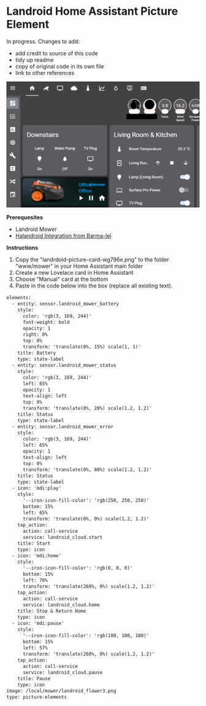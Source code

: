 # Landroid Home Assistant Picture Element

In progress.
Changes to add:
- add credit to source of this code
- tidy up readme
- copy of original code in its own file
- link to other references

![Screenshot of Landroid Card in Home Assistant](home-assistant-screenshot.png)

**Prerequesites**
- Landroid Mower
- [Halandroid Integration from Barma-lej](https://github.com/Barma-lej/halandroid)

**Instructions**
1. Copy the "landrdoid-picture-card-wg796e.png" to the folder "www/mower" in your Home Assistant main folder
2. Create a new Lovelace card in Home Assistant
3. Choose "Manual" card at the bottom
4. Paste in the code below into the box (replace all existing text).
```
elements:
  - entity: sensor.landroid_mower_battery
    style:
      color: 'rgb(3, 169, 244)'
      font-weight: bold
      opacity: 1
      right: 0%
      top: 0%
      transform: 'translate(0%, 15%) scale(1, 1)'
    title: Battery
    type: state-label
  - entity: sensor.landroid_mower_status
    style:
      color: 'rgb(3, 169, 244)'
      left: 65%
      opacity: 1
      text-align: left
      top: 0%
      transform: 'translate(0%, 20%) scale(1.2, 1.2)'
    title: Status
    type: state-label
  - entity: sensor.landroid_mower_error
    style:
      color: 'rgb(3, 169, 244)'
      left: 65%
      opacity: 1
      text-align: left
      top: 0%
      transform: 'translate(0%, 80%) scale(1.2, 1.2)'
    title: Status
    type: state-label
  - icon: 'mdi:play'
    style:
      '--iron-icon-fill-color': 'rgb(250, 250, 250)'
      bottom: 15%
      left: 65%
      transform: 'translate(0%, 0%) scale(1.2, 1.2)'
    tap_action:
      action: call-service
      service: landroid_cloud.start
    title: Start
    type: icon
  - icon: 'mdi:home'
    style:
      '--iron-icon-fill-color': 'rgb(0, 0, 0)'
      bottom: 15%
      left: 70%
      transform: 'translate(260%, 0%) scale(1.2, 1.2)'
    tap_action:
      action: call-service
      service: landroid_cloud.home
    title: Stop & Return Home
    type: icon
  - icon: 'mdi:pause'
    style:
      '--iron-icon-fill-color': 'rgb(100, 100, 100)'
      bottom: 15%
      left: 57%
      transform: 'translate(260%, 0%) scale(1.2, 1.2)'
    tap_action:
      action: call-service
      service: landroid_cloud.pause
    title: Pause
    type: icon
image: /local/mower/landroid_flower3.png
type: picture-elements
```
